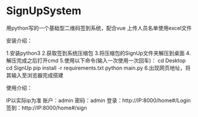 # SignUpSystem

用python写的一个基础型二维码签到系统，配合vue
上传人员名单使用excel文件

安装介绍：

1.安装python3
2.获取签到系统压缩包
3.将压缩包的SignUp文件夹解压到桌面
4.解压完成之后打开cmd
5.使用以下命令(输入一次使用一次回车)：
cd Desktop
cd SignUp
pip install -r requirements.txt
python main.py
6.出现网页地址，将其输入至浏览器完成搭建

使用介绍：

IP以实际ip为准
账户：admin
密码：admin
登录：http://IP:8000/home#/Login
签到：http://IP:8000/home#/sign
